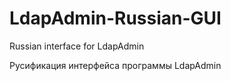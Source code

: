 # LdapAdmin-Russian-GUI
Russian interface for LdapAdmin

Русификация интерфейса программы LdapAdmin
